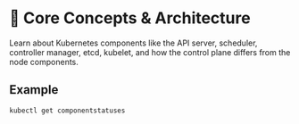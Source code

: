 # 🧭 Core Concepts & Architecture

Learn about Kubernetes components like the API server, scheduler, controller manager, etcd, kubelet, and how the control plane differs from the node components.

## Example
```bash
kubectl get componentstatuses
```